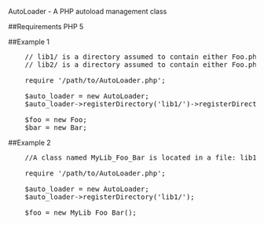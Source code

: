 AutoLoader - A PHP autoload management class

##Requirements
PHP 5

##Example 1
<pre>
    // lib1/ is a directory assumed to contain either Foo.php or Bar.php
    // lib2/ is a directory assumed to contain either Foo.php or Bar.php

    require '/path/to/AutoLoader.php';

    $auto_loader = new AutoLoader;
    $auto_loader->registerDirectory('lib1/')->registerDirectory('lib2/');

    $foo = new Foo;
    $bar = new Bar;
</pre>

##Example 2
<pre>
    //A class named MyLib_Foo_Bar is located in a file: lib1/MyLib/Foo/Bar.php

    require '/path/to/AutoLoader.php';

    $auto_loader = new AutoLoader;
    $auto_loader->registerDirectory('lib1/');

    $foo = new MyLib_Foo_Bar();
</pre>